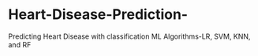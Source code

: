 # Heart-Disease-Prediction-
Predicting Heart Disease with classification ML Algorithms-LR, SVM, KNN, and RF

